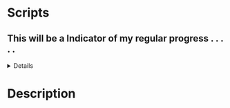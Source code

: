 # Scripts
This will be a Indicator of my regular progress .
.
.
.
.
---
<details>

script001
script002

---
</details>



# Description
